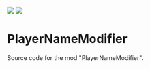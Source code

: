 [![](http://cf.way2muchnoise.eu/full_playernamemodifier_downloads.svg)](https://www.curseforge.com/minecraft/mc-mods/playernamemodifier) [![](http://cf.way2muchnoise.eu/versions/For%20MC_playernamemodifier_all.svg)](https://www.curseforge.com/minecraft/mc-mods/playernamemodifier/files)

# PlayerNameModifier
Source code for the mod "PlayerNameModifier".